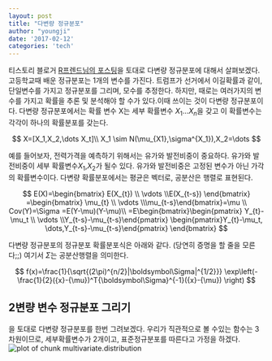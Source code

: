 ```yaml
---
layout: post
title: "다변량 정규분포"
author: "youngji"
date: '2017-02-12'
categories: 'tech'
---
```

티스토리 블로거 [R프렌드님의 포스팅](http://rfriend.tistory.com/233)을 토대로 다변량 정규분포에 대해서 살펴보겠다.고등학교때 배운 정규분포는 1개의 변수를 가진다. 트럼프가 선거에서 이길확률과 같이, 단일변수를 가지고 정규분포를 그리며, 모수를 추정한다. 하지만, 때로는 여러가지의 변수를 가지고 확률을 추론 및 분석해야 할 수가 있다.이때 쓰이는 것이 다변량 정규분포이다. 다변량 정규분포에서는 확률 변수 X는 세부 확률변수 $X_1 \dots X_n$을 갖고 이 확률변수는 각각이 하나의 확률분포를 갖는다.

$$
X=[X_1,X_2,\dots X_t]\\
X_1 \sim N(\mu_{X1},\sigma^{X_1}),X_2=\dots
$$

예를 들어보자, 전력가격을 예측하기 위해서는 유가와 발전비중이 중요하다. 유가와 발전비중이 세부 확률변수$X_1$,$X_2$가 될수 있다. 유가와 발전비중은 고정된 변수가 아닌 가각의 확률변수이다. 다변량 확률분포에서는 평균은 벡터로, 공분산은 행렬로 표현된다.

$$
E(X)=\begin{bmatrix} E(X_{t}) \\ \vdots \\E(X_{t-s}) \end{bmatrix} =\begin{bmatrix} \mu_{t} \\ \vdots \\\mu_{t-s}\end{bmatrix}=\mu \\
Cov(Y)=\Sigma =E(Y-\mu)(Y-\mu)\\
=E\begin{bmatrix}\begin{pmatrix} Y_{t}-\mu_t \\ \vdots \\Y_{t-s}-\mu_{t-s}\end{pmatrix} \begin{pmatrix}Y_{t}-\mu_t, \dots,Y_{t-s}-\mu_{t-s}\end{pmatrix} \end{bmatrix}
$$

다변량 정규분포의 정규분포 확률분포식은 아래와 같다. (당연히 증명을 할 줄을 모른다;;) 여기서 $\Sigma$는 공분산행렬을 의미한다.

$$
f(x)=\frac{1}{\sqrt{(2\pi)^{n/2}|\boldsymbol\Sigma|^{1/2}}}
\exp\left(-\frac{1}{2}({x}-{\mu})^T{\boldsymbol\Sigma}^{-1}({x}-{\mu})
\right)
$$

## 2변량 변수 정규분포 그리기
을 토대로 다변량 정규분포를 한번 그려보겠다. 우리가 직관적으로 볼 수있는 함수는 3차원이므로, 세부확률변수가 2개이고, 표준정규분포를 따른다고 가정을 하겠다.
![plot of chunk multivariate.distribution]({{site.baseurl}}/figure/multivariate.distribution-1.png)
